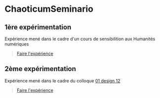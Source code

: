 # ChaoticumSeminario

## 1ère expérimentation
Expérience mené dans le cadre d'un cours de sensibilition aux Humanités numériques
> [Faire l'expérience](https://samszo.github.io/ChaoticumSeminario/AleaConf.html "Aléa conférence")

## 2ème expérimentation
Expérience mené dans le cadre du colloque [01 design 12](http://01design.eu/12/ )
> [Faire l'expérience](https://samszo.github.io/ChaoticumSeminario/AleaConfins.html "Aléa confins")
